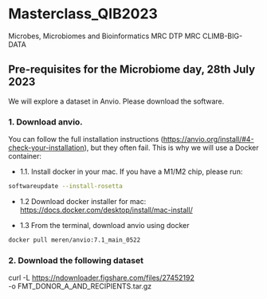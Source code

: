 # Masterclass_QIB2023
Microbes, Microbiomes and Bioinformatics MRC DTP MRC CLIMB-BIG-DATA

## Pre-requisites for the Microbiome day, 28th July 2023

We will explore a dataset in Anvio. Please download the software.

### 1. Download anvio. 
You can follow the full installation instructions (https://anvio.org/install/#4-check-your-installation), but they often fail. This is why we will use a Docker container:

- 1.1. Install docker in your mac. If you have a M1/M2 chip, please run:
````bash
softwareupdate --install-rosetta
````

- 1.2 Download docker installer for mac:
https://docs.docker.com/desktop/install/mac-install/

- 1.3 From the terminal, download anvio using docker
````bash
docker pull meren/anvio:7.1_main_0522
````
### 2. Download the following dataset
curl -L https://ndownloader.figshare.com/files/27452192 \
     -o FMT_DONOR_A_AND_RECIPIENTS.tar.gz

